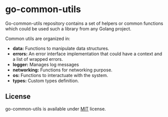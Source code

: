 # go-common-utils

Go-common-utils repository contains a set of helpers or common functions which could be used such a library from any Golang project.

Common utils are organized in:
- **data:** Functions to manipulate data structures.
- **errors:** An error interface implementation that could have a context and a list of wrapped errors.
- **logger:** Manages log messages
- **networking:** Functions for networking purpose.
- **os:** Functions to interactuate with the system.
- **types:** Custom types definition.

## License
go-common-utils is available under [MIT](https://github.com/apenella/go-common-utils/blob/master/LICENSE) license.